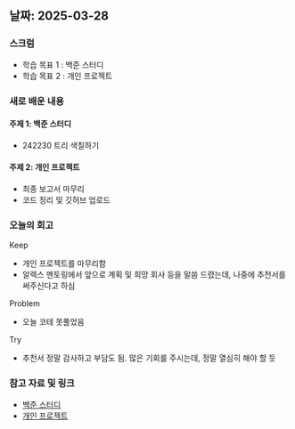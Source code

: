 ## 날짜: 2025-03-28

### 스크럼
- 학습 목표 1 : 백준 스터디
- 학습 목표 2 : 개인 프로젝트

### 새로 배운 내용
#### 주제 1: 백준 스터디
- 242230 트리 색칠하기

#### 주제 2: 개인 프로젝트
- 최종 보고서 마무리
- 코드 정리 및 깃허브 업로드

### 오늘의 회고
Keep
- 개인 프로젝트를 마무리함
- 알렉스 멘토링에서 앞으로 계획 및 희망 회사 등을 말씀 드렸는데, 나중에 추천서를 써주신다고 하심

Problem
- 오늘 코테 못풀었음

Try
- 추천서 정말 감사하고 부담도 됨. 많은 기회를 주시는데, 정말 열심히 해야 할 듯

### 참고 자료 및 링크
- [백준 스터디](https://www.acmicpc.net/problem/24230)
- [개인 프로젝트](https://github.com/100-hours-a-week/juny.lee-AI-personal-project)